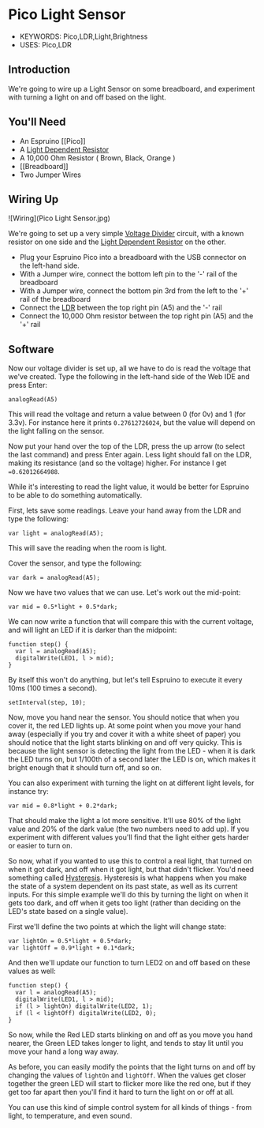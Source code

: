 <!--- Copyright (c) 2015 Gordon Williams, Pur3 Ltd. See the file LICENSE for copying permission. -->
Pico Light Sensor
===============

* KEYWORDS: Pico,LDR,Light,Brightness
* USES: Pico,LDR

Introduction
-----------

We're going to wire up a Light Sensor on some breadboard, and experiment with turning a light on and off based on the light.

You'll Need
----------

* An Espruino [[Pico]]
* A [Light Dependent Resistor](/LDR)
* A 10,000 Ohm Resistor ( Brown, Black, Orange )
* [[Breadboard]]
* Two Jumper Wires

Wiring Up
--------

![Wiring](Pico Light Sensor.jpg)

We're going to set up a very simple [Voltage Divider](http://en.wikipedia.org/wiki/Voltage_divider) circuit, with a known resistor on one side and the [Light Dependent Resistor](/LDR) on the other.

* Plug your Espruino Pico into a breadboard with the USB connector on the left-hand side. 
* With a Jumper wire, connect the bottom left pin to the '-' rail of the breadboard
* With a Jumper wire, connect the bottom pin 3rd from the left to the '+' rail of the breadboard
* Connect the [LDR](/LDR) between the top right pin (A5) and the '-' rail
* Connect the 10,000 Ohm resistor between the top right pin (A5) and the '+' rail

Software
-------

Now our voltage divider is set up, all we have to do is read the voltage that we've created. Type the following in the left-hand side of the Web IDE and press Enter:

```
analogRead(A5)
```

This will read the voltage and return a value between 0 (for 0v) and 1 (for 3.3v). For instance here it prints `0.27612726024`, but the value will depend on the light falling on the sensor.

Now put your hand over the top of the LDR, press the up arrow (to select the last command) and press Enter again. Less light should fall on the LDR, making its resistance (and so the voltage) higher. For instance I get `=0.62012664988`.

While it's interesting to read the light value, it would be better for Espruino to be able to do something automatically. 

First, lets save some readings. Leave your hand away from the LDR and type the following:

```
var light = analogRead(A5);
```

This will save the reading when the room is light.

Cover the sensor, and type the following:

```
var dark = analogRead(A5);
```

Now we have two values that we can use. Let's work out the mid-point:

```
var mid = 0.5*light + 0.5*dark;
```

We can now write a function that will compare this with the current voltage, and will light an LED if it is darker than the midpoint:

```
function step() {
  var l = analogRead(A5);
  digitalWrite(LED1, l > mid);
}
```

By itself this won't do anything, but let's tell Espruino to execute it every 10ms (100 times a second).

```
setInterval(step, 10);
```

Now, move you hand near the sensor. You should notice that when you cover it, the red LED lights up. At some point when you move your hand away (especially if you try and cover it with a white sheet of paper) you should notice that the light starts blinking on and off very quicky. This is because the light sensor is detecting the light from the LED - when it is dark the LED turns on, but 1/100th of a second later the LED is on, which makes it bright enough that it should turn off, and so on.

You can also experiment with turning the light on at different light levels, for instance try:

```
var mid = 0.8*light + 0.2*dark;
```

That should make the light a lot more sensitive. It'll use 80% of the light value and 20% of the dark value (the two numbers need to add up). If you experiment with different values you'll find that the light either gets harder or easier to turn on.

So now, what if you wanted to use this to control a real light, that turned on when it got dark, and off when it got light, but that didn't flicker. You'd need something called [Hysteresis](http://en.wikipedia.org/wiki/Hysteresis). Hysteresis is what happens when you make the state of a system dependent on its past state, as well as its current inputs. For this simple example we'll do this by turning the light on when it gets too dark, and off when it gets too light (rather than deciding on the LED's state based on a single value).

First we'll define the two points at which the light will change state:

```
var lightOn = 0.5*light + 0.5*dark;
var lightOff = 0.9*light + 0.1*dark;
```

And then we'll update our function to turn LED2 on and off based on these values as well:

```
function step() {
  var l = analogRead(A5);
  digitalWrite(LED1, l > mid);
  if (l > lightOn) digitalWrite(LED2, 1);
  if (l < lightOff) digitalWrite(LED2, 0);
}
```

So now, while the Red LED starts blinking on and off as you move you hand nearer, the Green LED takes longer to light, and tends to stay lit until you move your hand a long way away.

As before, you can easily modify the points that the light turns on and off by changing the values of `lightOn` and `lightOff`. When the values get closer together the green LED will start to flicker more like the red one, but if they get too far apart then you'll find it hard to turn the light on or off at all.

You can use this kind of simple control system for all kinds of things - from light, to temperature, and even sound.

